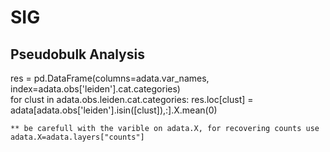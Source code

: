 # SIG

## Pseudobulk Analysis

res = pd.DataFrame(columns=adata.var_names, index=adata.obs['leiden'].cat.categories)                                                                                                 
for clust in adata.obs.leiden.cat.categories: 
    res.loc[clust] = adata[adata.obs['leiden'].isin([clust]),:].X.mean(0)
    
    ** be carefull with the varible on adata.X, for recovering counts use adata.X=adata.layers["counts"]
